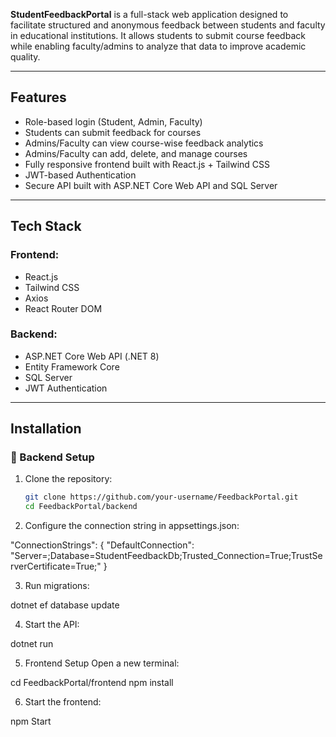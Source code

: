 **StudentFeedbackPortal** is a full-stack web application designed to facilitate structured and anonymous feedback between students and faculty in educational institutions. It allows students to submit course feedback while enabling faculty/admins to analyze that data to improve academic quality.

---

## Features

- Role-based login (Student, Admin, Faculty)
- Students can submit feedback for courses
- Admins/Faculty can view course-wise feedback analytics
- Admins/Faculty can add, delete, and manage courses
- Fully responsive frontend built with React.js + Tailwind CSS
- JWT-based Authentication
- Secure API built with ASP.NET Core Web API and SQL Server


---

## Tech Stack

### Frontend:

- React.js
- Tailwind CSS 
- Axios
- React Router DOM

### Backend:

- ASP.NET Core Web API (.NET 8)
- Entity Framework Core
- SQL Server
- JWT Authentication

---

## Installation

### 🔧 Backend Setup

1. Clone the repository:

   ```bash
   git clone https://github.com/your-username/FeedbackPortal.git
   cd FeedbackPortal/backend

   ```

2. Configure the connection string in appsettings.json:

"ConnectionStrings": {
"DefaultConnection": "Server=;Database=StudentFeedbackDb;Trusted_Connection=True;TrustServerCertificate=True;"
}

3. Run migrations:

dotnet ef database update

4. Start the API:

dotnet run

5. Frontend Setup
   Open a new terminal:

cd FeedbackPortal/frontend
npm install

6. Start the frontend:

npm Start
